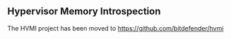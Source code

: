 ## Hypervisor Memory Introspection

The HVMI project has been moved to https://github.com/bitdefender/hvmi
